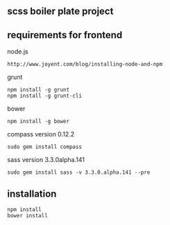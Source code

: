 scss boiler plate project
-------------------------



requirements for frontend
-------------------------


node.js

	http://www.joyent.com/blog/installing-node-and-npm

grunt

	npm install -g grunt
	npm install -g grunt-cli

bower

	npm install -g bower

compass version 0.12.2

	sudo gem install compass

sass version 3.3.0alpha.141

	sudo gem install sass -v 3.3.0.alpha.141 --pre


installation
------------

	npm install
	bower install
